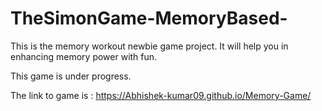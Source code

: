 # TheSimonGame-MemoryBased-
This is the memory workout newbie game project. It will help you in enhancing memory power with fun.


This game is under progress.

The link to game is :
https://Abhishek-kumar09.github.io/Memory-Game/
